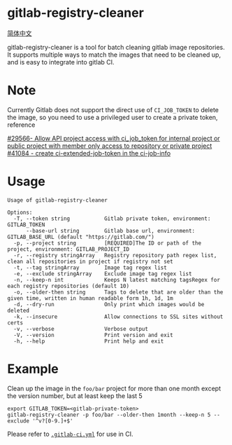 gitlab-registry-cleaner
=======================

[简体中文](README_ZH.md)

gitlab-registry-cleaner is a tool for batch cleaning gitlab image repositories. It supports multiple ways to match the images that need to be cleaned up, and is easy to integrate into gitlab CI.

# Note 

Currently Gitlab does not support the direct use of `CI_JOB_TOKEN` to delete the image, so you need to use a privileged user to create a private token, reference

[#29566- Allow API project access with ci_job_token for internal project or public project with member only access to repository or private project](https://gitlab.com/gitlab-org/gitlab-ce/issues/29566)
[#41084 - create ci-extended-job-token in the ci-job-info](https://gitlab.com/gitlab-org/gitlab-ce/issues/41084)

# Usage

```
Usage of gitlab-registry-cleaner

Options:
  -T, --token string           Gitlab private token, environment: GITLAB_TOKEN
      --base-url string        Gitlab base url, environment: GITLAB_BASE_URL (default "https://gitlab.com/")
  -p, --project string         [REQUIRED]The ID or path of the project, environment: GITLAB_PROJECT_ID
  -r, --registry stringArray   Registry repository path regex list, clean all repositories in project if registry not set
  -t, --tag stringArray        Image tag regex list
  -e, --exclude stringArray    Exclude image tag regex list
  -n, --keep-n int             Keeps N latest matching tagsRegex for each registry repositories (default 10)
  -o, --older-then string      Tags to delete that are older than the given time, written in human readable form 1h, 1d, 1m
  -d, --dry-run                Only print which images would be deleted
  -k, --insecure               Allow connections to SSL sites without certs
  -v, --verbose                Verbose output
  -V, --version                Print version and exit
  -h, --help                   Print help and exit

```

# Example

Clean up the image in the `foo/bar` project for more than one month except the version number, but at least keep the last 5

```
export GITLAB_TOKEN=<gitlab-private-token>
gitlab-registry-cleaner -p foo/bar --older-then 1month --keep-n 5 --exclude '^v?[0-9.]+$'
```

Please refer to [`.gitlab-ci.yml`](.gitlab-ci.yml) for use in CI.